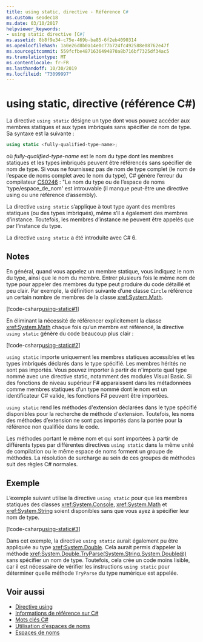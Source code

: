 ```yaml
---
title: using static, directive - Référence C#
ms.custom: seodec18
ms.date: 03/10/2017
helpviewer_keywords:
- using static directive [C#]
ms.assetid: 8b8f9e34-c75e-469b-ba85-6f2eb4090314
ms.openlocfilehash: 1a0e26d8b0a14e0c77b724fc492588e08762e47f
ms.sourcegitcommit: 559fcfbe4871636494870a8b716bf7325df34ac5
ms.translationtype: MT
ms.contentlocale: fr-FR
ms.lasthandoff: 10/30/2019
ms.locfileid: "73099997"
---
```

# <a name="using-static-directive-c-reference"></a>using static, directive (référence C#)

La directive `using static` désigne un type dont vous pouvez accéder aux membres statiques et aux types imbriqués sans spécifier de nom de type. Sa syntaxe est la suivante :

```csharp
using static <fully-qualified-type-name>;
```

où *fully-qualified-type-name* est le nom du type dont les membres statiques et les types imbriqués peuvent être référencés sans spécifier de nom de type. Si vous ne fournissez pas de nom de type complet (le nom de l’espace de noms complet avec le nom du type), C# génère l’erreur du compilateur [CS0246](../compiler-messages/cs0246.md) : "Le nom du type ou de l’espace de noms 'type/espace_de_nom' est introuvable (il manque peut-être une directive using ou une référence d’assembly).

La directive `using static` s’applique à tout type ayant des membres statiques (ou des types imbriqués), même s’il a également des membres d’instance. Toutefois, les membres d’instance ne peuvent être appelés que par l’instance du type.

La directive `using static` a été introduite avec C# 6.

## <a name="remarks"></a>Notes

En général, quand vous appelez un membre statique, vous indiquez le nom du type, ainsi que le nom du membre. Entrer plusieurs fois le même nom de type pour appeler des membres du type peut produire du code détaillé et peu clair. Par exemple, la définition suivante d’une classe `Circle` référence un certain nombre de membres de la classe <xref:System.Math>.

[!code-csharp[using-static#1](~/samples/snippets/csharp/language-reference/keywords/using/using-static1.cs#1)]

En éliminant la nécessité de référencer explicitement la classe <xref:System.Math> chaque fois qu’un membre est référencé, la directive `using static` génère du code beaucoup plus clair :

[!code-csharp[using-static#2](~/samples/snippets/csharp/language-reference/keywords/using/using-static2.cs#1)]

`using static` importe uniquement les membres statiques accessibles et les types imbriqués déclarés dans le type spécifié.  Les membres hérités ne sont pas importés.  Vous pouvez importer à partir de n'importe quel type nommé avec une directive static, notamment des modules Visual Basic.  Si des fonctions de niveau supérieur F# apparaissent dans les métadonnées comme membres statiques d’un type nommé dont le nom est un identificateur C# valide, les fonctions F# peuvent être importées.

 `using static` rend les méthodes d'extension déclarées dans le type spécifié disponibles pour la recherche de méthode d'extension.  Toutefois, les noms des méthodes d’extension ne sont pas importés dans la portée pour la référence non qualifiée dans le code.

 Les méthodes portant le même nom et qui sont importées à partir de différents types par différentes directives `using static` dans la même unité de compilation ou le même espace de noms forment un groupe de méthodes.  La résolution de surcharge au sein de ces groupes de méthodes suit des règles C# normales.

## <a name="example"></a>Exemple

L’exemple suivant utilise la directive `using static` pour que les membres statiques des classes <xref:System.Console>, <xref:System.Math> et <xref:System.String> soient disponibles sans que vous ayez à spécifier leur nom de type.

[!code-csharp[using-static#3](~/samples/snippets/csharp/language-reference/keywords/using/using-static3.cs)]

Dans cet exemple, la directive `using static` aurait également pu être appliquée au type <xref:System.Double>. Cela aurait permis d’appeler la méthode <xref:System.Double.TryParse(System.String,System.Double@)> sans spécifier un nom de type. Toutefois, cela crée un code moins lisible, car il est nécessaire de vérifier les instructions `using static` pour déterminer quelle méthode `TryParse` du type numérique est appelée.

## <a name="see-also"></a>Voir aussi

- [Directive using](using-directive.md)
- [Informations de référence sur C#](../index.md)
- [Mots clés C#](index.md)
- [Utilisation d’espaces de noms](../../programming-guide/namespaces/using-namespaces.md)
- [Espaces de noms](../../programming-guide/namespaces/index.md)
